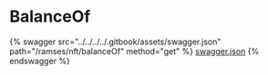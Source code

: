 # BalanceOf

{% swagger src="../../../../.gitbook/assets/swagger.json" path="/ramses/nft/balanceOf" method="get" %}
[swagger.json](../../../../.gitbook/assets/swagger.json)
{% endswagger %}
